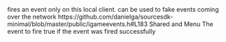 <function name="FireEventServerOnly" parent="IGameEventManager" type="classfunc">
	<description>fires an event only on this local client. can be used to fake events coming over the network</description>
	<source>https://github.com/danielga/sourcesdk-minimal/blob/master/public/igameevents.h#L183</source>
	<realm>Shared and Menu</realm>
	<args>
		<arg name="event" type="KeyValues*">The event to fire</arg>
	</args>
	<rets>
		<ret name="success" type="bool">true if the event was fired successfully</ret>
	</rets>
</function>